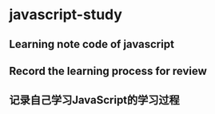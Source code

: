 # javascript-study
## Learning note code of javascript
## Record the learning process for review
## 记录自己学习JavaScript的学习过程
